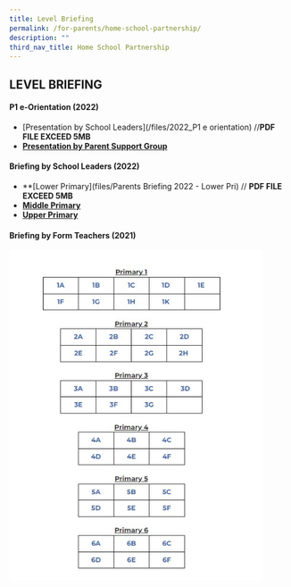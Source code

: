 ```yaml
---
title: Level Briefing
permalink: /for-parents/home-school-partnership/
description: ""
third_nav_title: Home School Partnership
---
```

## LEVEL BRIEFING

#### P1 e-Orientation (2022)

* [Presentation by School Leaders](/files/2022_P1 e orientation) //**PDF FILE EXCEED 5MB**
* **[Presentation by Parent Support Group](/files/24%20Nov%2021%20P1%20Orientation_PSG%20Sharing.pdf)**


#### Briefing by School Leaders (2022)

* **[Lower Primary](files/Parents Briefing 2022 - Lower Pri) // **PDF FILE EXCEED 5MB**
* **[Middle Primary](/files/Parents%20Briefing%202022%20-%20Middle%20Pri.pdf)**
* **[Upper Primary](/files/Parents%20Briefing%202022%20-%20Upper%20Pri.pdf)**

#### Briefing by Form Teachers (2021)
<img src="/images/photo_6280579953556828479_x.jpg" style="width:90%">